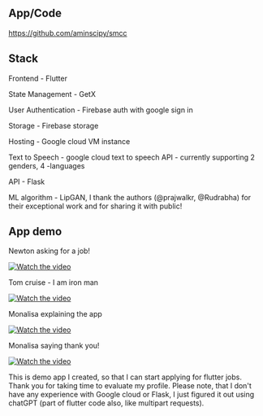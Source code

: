 **App/Code**
------------------------------------------------------------------------------------------------------------
https://github.com/aminscipy/smcc

**Stack**
------------------------------------------------------------------------------------------------------------
Frontend - Flutter

State Management - GetX

User Authentication - Firebase auth with google sign in

Storage - Firebase storage

Hosting - Google cloud VM instance

Text to Speech - google cloud text to speech API - currently supporting 2 genders, 4 -languages

API - Flask

ML algorithm - LipGAN, I thank the authors (@prajwalkr, @Rudrabha) for their exceptional work and for sharing it with public!

**App demo**
-------------------------------------------------------------------------------------------------------------
Newton asking for a job!

[![Watch the video](https://img.youtube.com/vi/9PLVmOss3B0/maxresdefault.jpg)](https://youtu.be/9PLVmOss3B0)

Tom cruise - I am iron man

[![Watch the video](https://img.youtube.com/vi/iMTao0Wq4eQ/maxresdefault.jpg)](https://youtu.be/iMTao0Wq4eQ)

Monalisa explaining the app

[![Watch the video](https://img.youtube.com/vi/OYG84zlZ1TU/maxresdefault.jpg)](https://youtu.be/OYG84zlZ1TU)

Monalisa saying thank you!

[![Watch the video](https://img.youtube.com/vi/T4Zbggu2jFg/maxresdefault.jpg)](https://youtu.be/T4Zbggu2jFg)

This is demo app I created, so that I can start applying for flutter jobs. Thank you for taking time to evaluate my profile. Please note, that I don't have any experience with Google cloud or Flask, I just figured it out using chatGPT (part of flutter code also, like multipart requests).
